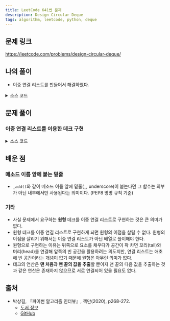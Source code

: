 ```yaml
---
title: LeetCode 641번 문제
description: Design Circular Deque
tags: algorithm, leetcode, python, deque
---
```


## 문제 링크

https://leetcode.com/problems/design-circular-deque/

## 나의 풀이

- 이중 연결 리스트를 만들어서 해결하였다.

<details>
<summary>소스 코드</summary>
<div markdown="1">

```python
# 노드 클래스
class Node:
    def __init__(self, value: int, prev=None, next=None):
        self.value = value
        self.prev = prev
        self.next = next


class MyCircularDeque:
    def __init__(self, k: int):
        self.front = None
        self.rear = None
        
        # 데크의 최대 크기를 k, 현재 크기를 length로 지정,
        # 아이템을 추가하거나 제거할 때 length의 길이를 조정
        self.max = k
        self.length = 0

    def insertFront(self, value: int) -> bool:
        if self.isFull():
            return False

        front_node = Node(value, None, self.front)

        # 이미 front 위치에 노드가 있다면 이전 노드를 업데이트
        if self.front:
            self.front.prev = front_node
        self.front = front_node

        # 새로 추가된 노드가 유일한 노드일 경우
        # 마지막(rear) 노드도 front 노드를 가리킬 것
        if not self.rear:
            self.rear = self.front
        self.length += 1
        return True

    def insertLast(self, value: int) -> bool:
        if self.isFull():
            return False

        last_node = Node(value, self.rear, None)

        # 이미 rear 위치에 노드가 있다면 다음 노드를 업데이트
        if self.rear:
            self.rear.next = last_node
        self.rear = last_node

        # 새로 추가된 노드가 유일한 노드일 경우
        # 첫 번째(front) 노드도 rear 노드를 가리킬 것
        if not self.front:
            self.front = self.rear
        self.length += 1
        return True

    def deleteFront(self) -> bool:
        if self.isEmpty():
            return False

        # front 포인터 위치 변경
        self.front = self.front.next
        if self.front:
            # front 노드의 이전 노드 삭제
            self.front.prev = None
        else:
            # 모든 노드가 삭제된 경우 rear 포인터도 None으로 초기화
            self.rear = None
        self.length -= 1
        return True

    def deleteLast(self) -> bool:
        if self.isEmpty():
            return False

        # rear 포인터 위치 변경
        self.rear = self.rear.prev
        if self.rear:
            # rear 노드의 다음 노드 삭제
            self.rear.next = None
        else:
            # 모든 노드가 삭제된 경우 front 포인터도 None으로 초기화
            self.front = None
        self.length -= 1
        return True

    def getFront(self) -> int:
        return -1 if self.isEmpty() else self.front.value

    def getRear(self) -> int:
        return -1 if self.isEmpty() else self.rear.value

    def isEmpty(self) -> bool:
        return self.length == 0

    def isFull(self) -> bool:
        return self.length == self.max
```

</div>
</details>

## 문제 풀이

### 이중 연결 리스트를 이용한 데크 구현

<details>
<summary>소스 코드</summary>
<div markdown="1">

```python
# 노드 클래스
class ListNode:
    def __init__(self, value):
        self.val = value
        self.left = None
        self.right = None


class solution1:
    def __init__(self, k: int):
        self.head, self.tail = ListNode(None), ListNode(None)
        self.k, self.len = k, 0
        # head 오른쪽에 tail, tail 왼쪽에 head를 연결
        self.head.right, self.tail.left = self.tail, self.head

    # 실제 삽입을 수행하는 내부 함수
    # 기존에 node와 n의 관계를 "찢고" 그 사이에 new를 삽입 후 좌우 노드와 연결
    def _add(self, node: ListNode, new: ListNode):
        n = node.right
        node.right = new
        new.left, new.right = node, n
        n.left = new

    # 실제 삭제를 수행하는 내부 함수
    def _del(self, node: ListNode):
        n = node.right.right
        node.right = n
        n.left = node

    def insertFront(self, value: int) -> bool:
        if self.len == self.k:
            return False

        self.len += 1
        self._add(self.head, ListNode(value))
        return True

    def insertLast(self, value: int) -> bool:
        if self.len == self.k:
            return False

        self.len += 1
        self._add(self.tail.left, ListNode(value))
        return True

    def deleteFront(self) -> bool:
        if self.len == 0:
            return False

        self.len -= 1
        self._del(self.head)
        return True

    def deleteLast(self) -> bool:
        if self.len == 0:
            return False

        self.len -= 1
        self._del(self.tail.left.left)
        return True

    def getFront(self) -> int:
        return self.head.right.val if self.len else -1

    def getRear(self) -> int:
        return self.tail.left.val if self.len else -1

    def isEmpty(self) -> bool:
        return self.len == 0

    def isFull(self) -> bool:
        return self.len == self.k
```

</div>
</details>

## 배운 점

### 메소드 이름 앞에 붙는 밑줄

- `_add()`와 같이 메소드 이름 앞에 밑줄(`_`, underscore)이 붙는다면 그 함수는 외부가 아닌 내부에서만 사용된다는 의미이다. (PEP8 명명 규칙 기준)

### 기타

- 사실 문제에서 요구하는 **원형** 데크를 이중 연결 리스트로 구현하는 것은 큰 의미가 없다.
- 원형 데크를 이중 연결 리스트로 구현하게 되면 원형의 이점을 살릴 수 없다. 원형의 이점을 살리기 위해서는 이중 연결 리스트가 아닌 배열로 풀이해야 한다.
- 원형으로 구현하는 이유는 뒤쪽으로 요소를 채우다가 공간이 꽉 차면 꼬리(tail)와 머리(head)를 연결해 앞쪽의 빈 공간을 활용하려는 의도지만, 연결 리스트는 애초에 빈 공간이라는 개념이 없기 때문에 원형은 아무런 의미가 없다.
- 데크의 연산은 **맨 처음과 맨 끝의 값을 추출**할 뿐이지 맨 끝의 다음 값을 추출하는 것과 같은 연산은 존재하지 않으므로 서로 연결되어 있을 필요도 없다.

## 출처

- 박상길, 『파이썬 알고리즘 인터뷰』, 책만(2020), p268-272.
  - [도서 정보](https://www.onlybook.co.kr/entry/algorithm-interview)
  - [GitHub](https://github.com/onlybooks/algorithm-interview)
